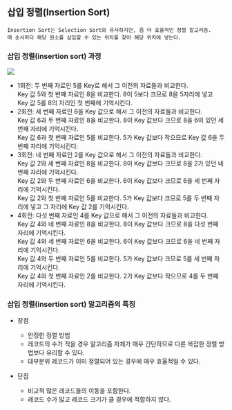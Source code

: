 ## 삽입 정렬(Insertion Sort)
    Insertion Sort는 Selection Sort와 유사하지만, 좀 더 효율적인 정렬 알고리즘.
    매 순서마다 해당 원소를 삽입할 수 있는 위치를 찾아 해당 위치에 넣는다.
    


### 삽입 정렬(insertion sort) 과정

![](insertion-sort.png)

- 1회전: 두 번째 자료인 5를 Key로 해서 그 이전의 자료들과 비교한다.  
    Key 값 5와 첫 번째 자료인 8을 비교한다. 8이 5보다 크므로 8을 5자리에 넣고 Key 값 5를 8의 자리인 첫 번째에 기억시킨다.  
- 2회전: 세 번째 자료인 6을 Key 값으로 해서 그 이전의 자료들과 비교한다.  
    Key 값 6과 두 번째 자료인 8을 비교한다. 8이 Key 값보다 크므로 8을 6이 있던 세 번째 자리에 기억시킨다.  
    Key 값 6과 첫 번째 자료인 5를 비교한다. 5가 Key 값보다 작으므로 Key 값 6을 두 번째 자리에 기억시킨다.  
- 3회전: 네 번째 자료인 2를 Key 값으로 해서 그 이전의 자료들과 비교한다.  
    Key 값 2와 세 번째 자료인 8을 비교한다. 8이 Key 값보다 크므로 8을 2가 있던 네 번째 자리에 기억시킨다.  
    Key 값 2와 두 번째 자료인 6을 비교한다. 6이 Key 값보다 크므로 6을 세 번째 자리에 기억시킨다.  
    Key 값 2와 첫 번째 자료인 5를 비교한다. 5가 Key 값보다 크므로 5를 두 번째 자리에 넣고 그 자리에 Key 값 2를 기억시킨다.  
- 4회전: 다섯 번째 자료인 4를 Key 값으로 해서 그 이전의 자료들과 비교한다.  
    Key 값 4와 네 번째 자료인 8을 비교한다. 8이 Key 값보다 크므로 8을 다섯 번째 자리에 기억시킨다.  
    Key 값 4와 세 번째 자료인 6을 비교한다. 6이 Key 값보다 크므로 6을 네 번째 자리에 기억시킨다.  
    Key 값 4와 두 번째 자료인 5를 비교한다. 5가 Key 값보다 크므로 5를 세 번째 자리에 기억시킨다.  
    Key 값 4와 첫 번째 자료인 2를 비교한다. 2가 Key 값보다 작으므로 4를 두 번째 자리에 기억시킨다.  


### 삽입 정렬(insertion sort) 알고리즘의 특징
+ 장점
    - 안정한 정렬 방법
    - 레코드의 수가 적을 경우 알고리즘 자체가 매우 간단하므로 다른 복잡한 정렬 방법보다 유리할 수 있다.
    - 대부분위 레코드가 이미 정렬되어 있는 경우에 매우 효율적일 수 있다.

+ 단점
    - 비교적 많은 레코드들의 이동을 포함한다.
    - 레코드 수가 많고 레코드 크기가 클 경우에 적합하지 않다.